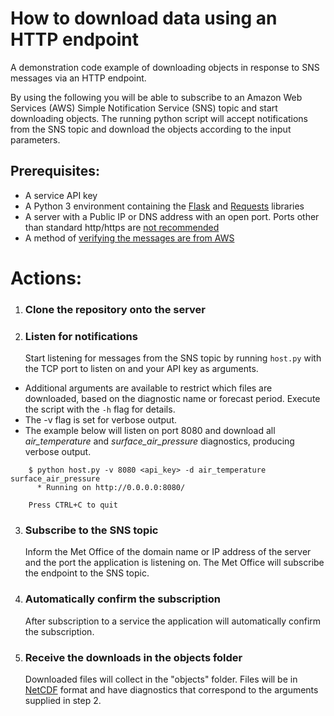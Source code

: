 # How to download data using an HTTP endpoint
A demonstration code example of downloading objects in response to SNS messages via an HTTP endpoint.

By using the following you will be able to subscribe to an Amazon Web Services (AWS) Simple Notification Service (SNS) topic and start downloading objects.
The running python script will accept notifications from the SNS topic and download the objects according to the input parameters.


## Prerequisites:

  * A service API key
  * A Python 3 environment containing the [Flask](http://flask.pocoo.org/docs/0.12/ "Flask library") and [Requests](http://docs.python-requests.org/en/master/ "Requests library") libraries
  * A server with a Public IP or DNS address with an open port. Ports other than standard http/https are [not recommended](https://aws.amazon.com/sns/faqs/ "AWS documentation")
  * A method of [verifying the messages are from AWS](http://docs.aws.amazon.com/sns/latest/dg/SendMessageToHttp.verify.signature.html "AWS documentation")

# Actions:
1. ### Clone the repository onto the server

2. ### Listen for notifications
   Start listening for messages from the SNS topic by running `host.py`
   with the TCP port to listen on and your API key as arguments.

  * Additional arguments are available to restrict which files are
    downloaded, based on the diagnostic name or forecast period.
    Execute the script with the `-h` flag for details.
  * The -v flag is set for verbose output.
  * The example below will listen on port 8080 and download all
    *air_temperature* and *surface_air_pressure* diagnostics, producing
    verbose output.
````
    $ python host.py -v 8080 <api_key> -d air_temperature surface_air_pressure
      * Running on http://0.0.0.0:8080/

    Press CTRL+C to quit
````

3. ### Subscribe to the SNS topic
   Inform the Met Office of the domain name or IP address of the server and the port the application is listening on. The Met Office will subscribe the endpoint to the SNS topic.

4. ### Automatically confirm the subscription
   After subscription to a service the application will automatically confirm the subscription.

5. ### Receive the downloads in the objects folder
   Downloaded files will collect in the "objects" folder.
   Files will be in [NetCDF](http://www.unidata.ucar.edu/software/netcdf/docs/netcdf_introduction.html "UCAR Netcdf documentation") format and have diagnostics
   that correspond to the arguments supplied in step 2.
